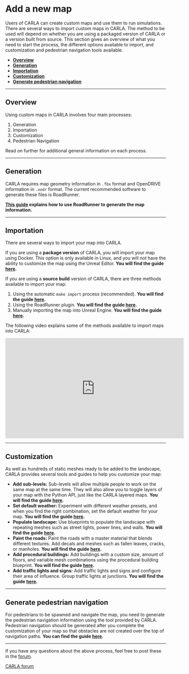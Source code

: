 # Add a new map

Users of CARLA can create custom maps and use them to run simulations. There are several ways to import custom maps in CARLA. The method to be used will depend on whether you are using a packaged version of CARLA or a version built from source. This section gives an overview of what you need to start the process, the different options available to import, and customization and pedestrian navigation tools available.

- [__Overview__](#overview)
- [__Generation__](#generation)
- [__Importation__](#importation)
- [__Customization__](#customization)
- [__Generate pedestrian navigation__](#generate-pedestrian-navigation)

---

## Overview

Using custom maps in CARLA involves four main processes:

1. Generation
2. Importation
3. Customization
4. Pedestrian Navigation

Read on further for additional general information on each process.

---

## Generation

CARLA requires map geometry information in `.fbx` format and OpenDRIVE information in `.xodr` format. The current recommended software to generate these files is RoadRunner.

__[This guide](tuto_M_generate_map.md) explains how to use RoadRunner to generate the map information.__

---

## Importation

There are several ways to import your map into CARLA. 

If you are using a __package version__ of CARLA, you will import your map using Docker. This option is only available in Linux, and you will not have the ability to customize the map using the Unreal Editor. __You will find the guide [here](tuto_M_add_map_package.md).__

If you are using a __source build__ version of CARLA, there are three methods available to import your map:

1. Using the automatic `make import` process (recommended). __You will find the guide [here](tuto_M_add_map_source.md).__
2. Using the RoadRunner plugin. __You will find the guide [here](tuto_M_add_map_alternative.md#roadrunner-plugin-import).__
3. Manually importing the map into Unreal Engine. __You will find the guide [here](tuto_M_add_map_alternative.md#manual-import).__

The following video explains some of the methods available to import maps into CARLA:

<iframe width="560" height="315" src="https://www.youtube.com/embed/mHiUUZ4xC9o" frameborder="0" allow="accelerometer; autoplay; clipboard-write; encrypted-media; gyroscope; picture-in-picture" allowfullscreen></iframe>

<br>

---

## Customization

As well as hundreds of static meshes ready to be added to the landscape, CARLA provides several tools and guides to help you customize your map:

- __Add sub-levels:__ Sub-levels will allow multiple people to work on the same map at the same time. They will also allow you to toggle layers of your map with the Python API, just like the CARLA layered maps. __You will find the guide [here](tuto_M_custom_layers.md).__
- __Set default weather:__ Experiment with different weather presets, and when you find the right combination, set the default weather for your map. __You will find the guide [here](tuto_M_custom_weather_landscape.md#weather-customization).__
- __Populate landscape:__ Use blueprints to populate the landscape with repeating meshes such as street lights, power lines, and walls. __You will find the guide [here](tuto_M_custom_weather_landscape.md#add-serial-meshes).__
- __Paint the roads:__ Paint the roads with a master material that blends different textures. Add decals and meshes such as fallen leaves, cracks, or manholes. __You will find the guide [here](tuto_M_custom_road_painter.md).__
- __Add procedural buildings:__ Add buildings with a custom size, amount of floors, and variable mesh combinations using the procedural building blueprint. __You will find the guide [here](tuto_M_custom_buildings.md).__
- __Add traffic lights and signs:__ Add traffic lights and signs and configure their area of influence. Group traffic lights at junctions. __You will find the guide [here](tuto_M_custom_add_tl.md).__

---

## Generate pedestrian navigation

For pedestrians to be spawned and navigate the map, you need to generate the pedestrian navigation information using the tool provided by CARLA. Pedestrian navigation should be generated after you complete the customization of your map so that obstacles are not created over the top of navigation paths. __You can find the guide [here](tuto_M_generate_pedestrian_navigation.md).__

---

If you have any questions about the above process, feel free to post these in the [forum](http://github.fishros.org/https://github.com/carla-simulator/carla/discussions).

<div class="build-buttons">
<p>
<a href="http://github.fishros.org/https://github.com/carla-simulator/carla/discussions" target="_blank" class="btn btn-neutral" title="Go to the CARLA forum">
CARLA forum</a>
</p>
</div>